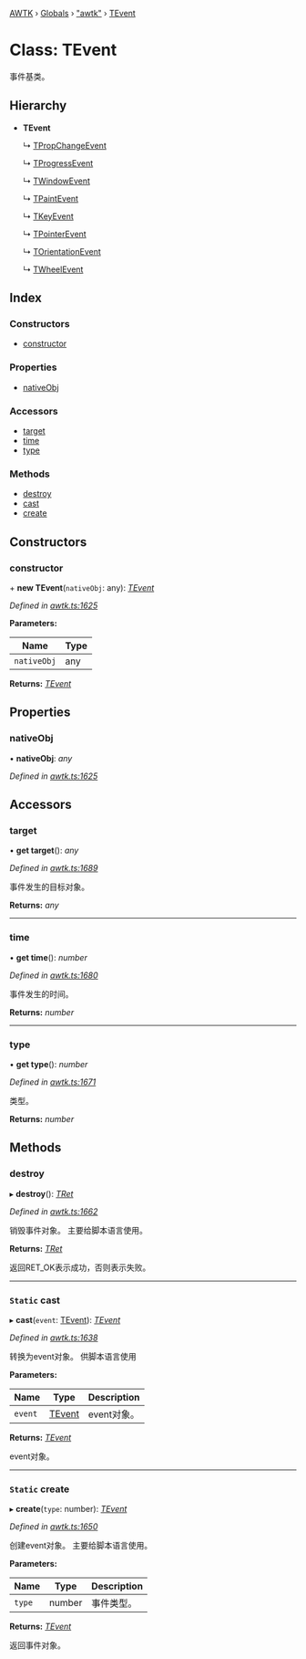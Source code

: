 [AWTK](../README.md) › [Globals](../globals.md) › ["awtk"](../modules/_awtk_.md) › [TEvent](_awtk_.tevent.md)

# Class: TEvent

事件基类。

## Hierarchy

* **TEvent**

  ↳ [TPropChangeEvent](_awtk_.tpropchangeevent.md)

  ↳ [TProgressEvent](_awtk_.tprogressevent.md)

  ↳ [TWindowEvent](_awtk_.twindowevent.md)

  ↳ [TPaintEvent](_awtk_.tpaintevent.md)

  ↳ [TKeyEvent](_awtk_.tkeyevent.md)

  ↳ [TPointerEvent](_awtk_.tpointerevent.md)

  ↳ [TOrientationEvent](_awtk_.torientationevent.md)

  ↳ [TWheelEvent](_awtk_.twheelevent.md)

## Index

### Constructors

* [constructor](_awtk_.tevent.md#constructor)

### Properties

* [nativeObj](_awtk_.tevent.md#nativeobj)

### Accessors

* [target](_awtk_.tevent.md#target)
* [time](_awtk_.tevent.md#time)
* [type](_awtk_.tevent.md#type)

### Methods

* [destroy](_awtk_.tevent.md#destroy)
* [cast](_awtk_.tevent.md#static-cast)
* [create](_awtk_.tevent.md#static-create)

## Constructors

###  constructor

\+ **new TEvent**(`nativeObj`: any): *[TEvent](_awtk_.tevent.md)*

*Defined in [awtk.ts:1625](https://github.com/zlgopen/awtk-binding/blob/b368e0d/tools/code_gen/js/output/awtk.ts#L1625)*

**Parameters:**

Name | Type |
------ | ------ |
`nativeObj` | any |

**Returns:** *[TEvent](_awtk_.tevent.md)*

## Properties

###  nativeObj

• **nativeObj**: *any*

*Defined in [awtk.ts:1625](https://github.com/zlgopen/awtk-binding/blob/b368e0d/tools/code_gen/js/output/awtk.ts#L1625)*

## Accessors

###  target

• **get target**(): *any*

*Defined in [awtk.ts:1689](https://github.com/zlgopen/awtk-binding/blob/b368e0d/tools/code_gen/js/output/awtk.ts#L1689)*

事件发生的目标对象。

**Returns:** *any*

___

###  time

• **get time**(): *number*

*Defined in [awtk.ts:1680](https://github.com/zlgopen/awtk-binding/blob/b368e0d/tools/code_gen/js/output/awtk.ts#L1680)*

事件发生的时间。

**Returns:** *number*

___

###  type

• **get type**(): *number*

*Defined in [awtk.ts:1671](https://github.com/zlgopen/awtk-binding/blob/b368e0d/tools/code_gen/js/output/awtk.ts#L1671)*

类型。

**Returns:** *number*

## Methods

###  destroy

▸ **destroy**(): *[TRet](../enums/_awtk_.tret.md)*

*Defined in [awtk.ts:1662](https://github.com/zlgopen/awtk-binding/blob/b368e0d/tools/code_gen/js/output/awtk.ts#L1662)*

销毁事件对象。 主要给脚本语言使用。

**Returns:** *[TRet](../enums/_awtk_.tret.md)*

返回RET_OK表示成功，否则表示失败。

___

### `Static` cast

▸ **cast**(`event`: [TEvent](_awtk_.tevent.md)): *[TEvent](_awtk_.tevent.md)*

*Defined in [awtk.ts:1638](https://github.com/zlgopen/awtk-binding/blob/b368e0d/tools/code_gen/js/output/awtk.ts#L1638)*

转换为event对象。 供脚本语言使用

**Parameters:**

Name | Type | Description |
------ | ------ | ------ |
`event` | [TEvent](_awtk_.tevent.md) | event对象。  |

**Returns:** *[TEvent](_awtk_.tevent.md)*

event对象。

___

### `Static` create

▸ **create**(`type`: number): *[TEvent](_awtk_.tevent.md)*

*Defined in [awtk.ts:1650](https://github.com/zlgopen/awtk-binding/blob/b368e0d/tools/code_gen/js/output/awtk.ts#L1650)*

创建event对象。 主要给脚本语言使用。

**Parameters:**

Name | Type | Description |
------ | ------ | ------ |
`type` | number | 事件类型。  |

**Returns:** *[TEvent](_awtk_.tevent.md)*

返回事件对象。
